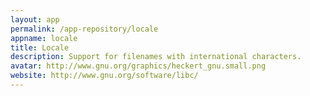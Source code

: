 ```yaml
---
layout: app
permalink: /app-repository/locale
appname: locale
title: Locale
description: Support for filenames with international characters.
avatar: http://www.gnu.org/graphics/heckert_gnu.small.png
website: http://www.gnu.org/software/libc/
---
```



